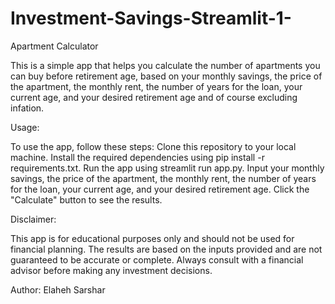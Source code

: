 # Investment-Savings-Streamlit-1-
Apartment Calculator

This is a simple app that helps you calculate the number of apartments you can buy before retirement age, based on your monthly savings, the price of the apartment, the monthly rent, the number of years for the loan, your current age, and your desired retirement age and of course excluding infation.

Usage:

To use the app, follow these steps:
Clone this repository to your local machine.
Install the required dependencies using pip install -r requirements.txt.
Run the app using streamlit run app.py.
Input your monthly savings, the price of the apartment, the monthly rent, the number of years for the loan, your current age, and your desired retirement age.
Click the "Calculate" button to see the results.

Disclaimer:

This app is for educational purposes only and should not be used for financial planning. The results are based on the inputs provided and are not guaranteed to be accurate or complete. Always consult with a financial advisor before making any investment decisions.

Author:
Elaheh Sarshar
